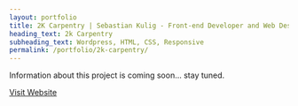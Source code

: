 ```yaml
---
layout: portfolio
title: 2K Carpentry | Sebastian Kulig - Front-end Developer and Web Designer
heading_text: 2k Carpentry
subheading_text: Wordpress, HTML, CSS, Responsive
permalink: /portfolio/2k-carpentry/
---
```


Information about this project is coming soon... stay tuned.

<div class="button-visit-website">
  <a href="http://2kcarpentry.com/" target="_blank" title="External link - visit www.2kcarpentry">Visit Website <i class="fa fa-external-link"></i></a>
</div>
